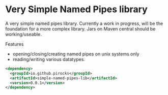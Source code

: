 # Very Simple Named Pipes library
A very simple named pipes library. Currently a work in progress, will be the foundation for a more complex library. Jars on Maven central should be working/useable.

Features 
 - opening/closing/creating named pipes on unix systems only
 - reading/writing various datatypes.

```xml
<dependency>
  <groupId>io.github.pirocks</groupId>
  <artifactId>simple-named-pipes-lib</artifactId>
  <version>0.0.1</version>
</dependency>
```
 

